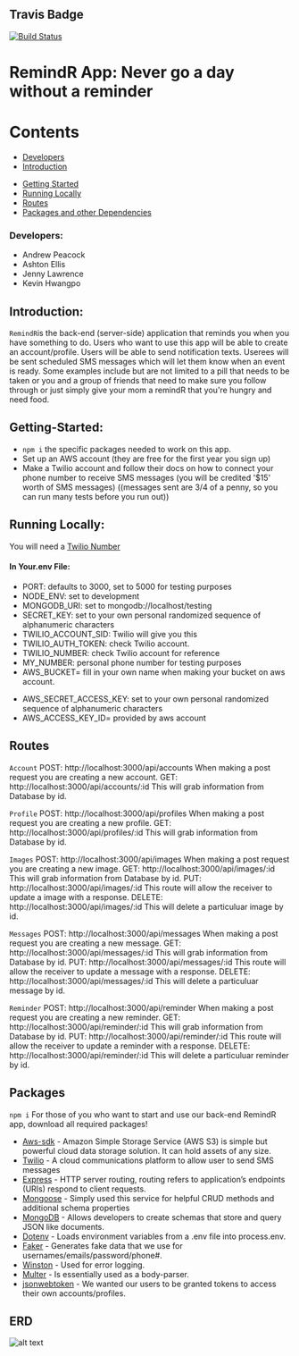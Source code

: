 <!-- JV: explicitly calling this Travis Badge is unnecessary -->
<!-- JV: Written analysis of your load testing results is not included in this readme per requirements -->
<!-- You should include your deployed URL as well -->
## Travis Badge 
[![Build Status](https://travis-ci.org/kgamer007/RemindR.svg?branch=master)](https://travis-ci.org/kgamer007/RemindR)

<!-- JV: Great job on getting your README to drop down to appropriate sections! -->
# RemindR App: Never go a day without a reminder 
# Contents
* [Developers](#developers)
* [Introduction](#introduction)
<!-- Getting Started Link doesn't work -->
* [Getting Started](#getting-Started)
* [Running Locally ](#running-Locally)
* [Routes](#routes)
* [Packages and other Dependencies](#packages)

### Developers: 
- Andrew Peacock
- Ashton Ellis
- Jenny Lawrence
- Kevin Hwangpo

## Introduction:
```RemindR```is the back-end (server-side) application that reminds you when you have something to do. Users who want to use this app will be able to create an account/profile. Users will be able to send notification texts. Userees will be sent scheduled SMS messages which will let them know when an event is ready. Some examples include but are not limited to a pill that needs to be taken or you and a group of friends that need to make sure you follow through or just simply give your mom a remindR that you're hungry and need food. 

## Getting-Started:
- ```npm i``` the specific packages needed to work on this app.
- Set up an AWS account (they are free for the first year you sign up)
- Make a Twilio account and follow their docs on how to connect your phone number to receive SMS messages (you will be credited '$15' worth of SMS messages) ((messages sent are 3/4 of a penny, so you can run many tests before you run out))

## Running Locally:

 You will need a <a href="https://www.twilio.com/">Twilio Number</a>

<!-- This is awesome that you explained what should be in the env -->
#### In Your.env File:

 - PORT: defaults to 3000, set to 5000 for testing purposes
 - NODE_ENV: set to development
 - MONGODB_URI: set to mongodb://localhost/testing
 - SECRET_KEY: set to your own personal randomized sequence of alphanumeric characters
 - TWILIO_ACCOUNT_SID: Twilio will give you this
 - TWILIO_AUTH_TOKEN: check Twilio account.
 - TWILIO_NUMBER: check Twilio account for reference
 - MY_NUMBER: personal phone number for testing purposes
 - AWS_BUCKET= fill in your own name when making your bucket on aws account.
 <!-- Be mindful of your inconsistency between colons and equal signs, this causes huges problems if your users are copy/pasting these env variables in, all of this should be equal signs -->
 - AWS_SECRET_ACCESS_KEY: set to your own personal randomized sequence of alphanumeric characters
 - AWS_ACCESS_KEY_ID= provided by aws account

## Routes
```Account```
POST: http://localhost:3000/api/accounts When making a post request you are creating a new account. 
GET: http://localhost:3000/api/accounts/:id This will grab information from Database by id. 

```Profile```
POST: http://localhost:3000/api/profiles When making a post request you are creating a new profile. 
GET: http://localhost:3000/api/profiles/:id This will grab information from Database by id. 

```Images```
POST: http://localhost:3000/api/images When making a post request you are creating a new image. 
GET: http://localhost:3000/api/images/:id This will grab information from Database by id. 
PUT: http://localhost:3000/api/images/:id This route will allow the receiver to update a image with a response.
DELETE: http://localhost:3000/api/images/:id This will delete a particuluar image by id. 

```Messages```
POST: http://localhost:3000/api/messages When making a post request you are creating a new message. 
GET: http://localhost:3000/api/messages/:id This will grab information from Database by id. 
PUT: http://localhost:3000/api/messages/:id This route will allow the receiver to update a message with a response.
DELETE: http://localhost:3000/api/messages/:id This will delete a particuluar message by id. 

```Reminder```
POST: http://localhost:3000/api/reminder When making a post request you are creating a new reminder. 
GET: http://localhost:3000/api/reminder/:id This will grab information from Database by id. 
PUT: http://localhost:3000/api/reminder/:id This route will allow the receiver to update a reminder with a response.
DELETE: http://localhost:3000/api/reminder/:id This will delete a particuluar reminder by id. 

## Packages
```npm i``` For those of you who want to start and use our back-end RemindR app, download all required packages!
- [Aws-sdk](https://www.npmjs.com/package/aws-sdk) - Amazon Simple Storage Service (AWS S3) is simple but powerful cloud data storage solution. It can hold assets of any size. 
- [Twilio](https://www.npmjs.com/package/twilio) - A cloud communications platform to allow user to send SMS messages 
- [Express](https://www.npmjs.com/package/express) - HTTP server routing, routing refers to application’s endpoints (URIs) respond to client requests.
- [Mongoose](http://mongoosejs.com/docs/guide.html) - Simply used this service for helpful CRUD methods and additional schema properties
- [MongoDB](https://www.npmjs.com/package/mongodb) -  Allows developers to create schemas that store and query JSON like documents.
- [Dotenv](https://www.npmjs.com/package/dotenv) - Loads environment variables from a .env file into process.env.
- [Faker](https://www.npmjs.com/package/faker) - Generates fake data that we use for usernames/emails/password/phone#.
- [Winston](https://github.com/winstonjs/winston) - Used for error logging.
- [Multer](https://github.com/expressjs/multer) - Is essentially used as a body-parser. 
- [jsonwebtoken](https://github.com/auth0/node-jsonwebtoken#readme) - We wanted our users to be granted tokens to access their own accounts/profiles.

## ERD
![alt text](https://github.com/kgamer007/RemindR/blob/master/ERDASSET/RemindR%20ERD.jpg)